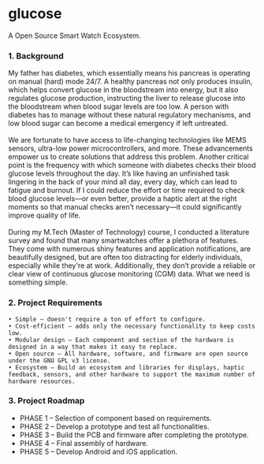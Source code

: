 # glucose
A Open Source Smart Watch Ecosystem.

### 1. Background

My father has diabetes, which essentially means his pancreas is operating on manual (hard) mode 24/7. A healthy pancreas not only produces insulin, which helps convert glucose in the bloodstream into energy, but it also regulates glucose production, instructing the liver to release glucose into the bloodstream when blood sugar levels are too low. A person with diabetes has to manage without these natural regulatory mechanisms, and low blood sugar can become a medical emergency if left untreated.
\
\
We are fortunate to have access to life-changing technologies like MEMS sensors, ultra-low power microcontrollers, and more. These advancements empower us to create solutions that address this problem.
Another critical point is the frequency with which someone with diabetes checks their blood glucose levels throughout the day. It’s like having an unfinished task lingering in the back of your mind all day, every day, which can lead to fatigue and burnout. If I could reduce the effort or time required to check blood glucose levels—or even better, provide a haptic alert at the right moments so that manual checks aren’t necessary—it could significantly improve quality of life.
\
\
During my M.Tech (Master of Technology) course, I conducted a literature survey and found that many smartwatches offer a plethora of features. They come with numerous shiny features and application notifications, are beautifully designed, but are often too distracting for elderly individuals, especially while they're at work. Additionally, they don’t provide a reliable or clear view of continuous glucose monitoring (CGM) data. What we need is something simple. 

### 2. Project Requirements

    • Simple – doesn't require a ton of effort to configure.
    • Cost-efficient – adds only the necessary functionality to keep costs low. 
    • Modular design – Each component and section of the hardware is designed in a way that makes it easy to replace.
    • Open source – All hardware, software, and firmware are open source under the GNU GPL v3 license. 
    • Ecosystem – Build an ecosystem and libraries for displays, haptic feedback, sensors, and other hardware to support the maximum number of hardware resources.  

### 3. Project Roadmap

- PHASE 1 – Selection of component based on requirements.  
- PHASE 2 – Develop a prototype and test all functionalities. 
- PHASE 3 – Build the PCB and firmware after completing the prototype.
- PHASE 4 – Final assembly of hardware.
- PHASE 5 – Develop Android and iOS application. 

